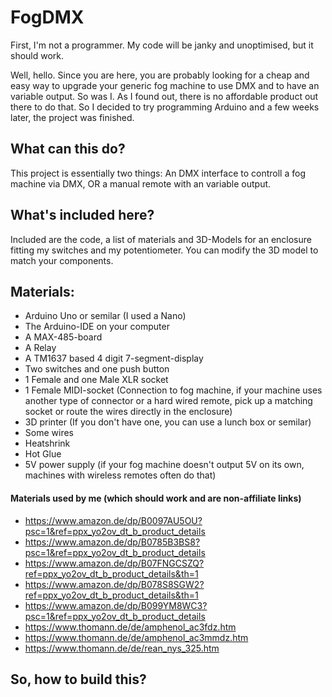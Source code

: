 # FogDMX
First, I'm not a programmer. My code will be janky and unoptimised, but it should work.

Well, hello. Since you are here, you are probably looking for a cheap and easy way to upgrade your generic fog machine to use DMX and to have an variable output. So was I. As I found out, there is no affordable product out there to do that. So I decided to try programming Arduino and a few weeks later, the project was finished.


## What can this do?
This project is essentially two things: An DMX interface to controll a fog machine via DMX, OR a manual remote with an variable output.

## What's included here?
Included are the code, a list of materials and 3D-Models for an enclosure fitting my switches and my potentiometer. You can modify the 3D model to match your components.

## Materials:
- Arduino Uno or semilar (I used a Nano)
- The Arduino-IDE on your computer
- A MAX-485-board
- A Relay
- A TM1637 based 4 digit 7-segment-display
- Two switches and one push button
- 1 Female and one Male XLR socket
- 1 Female MIDI-socket (Connection to fog machine, if your machine uses another type of connector or a hard wired remote, pick up a matching socket or route the wires directly in the enclosure)
- 3D printer (If you don't have one, you can use a lunch box or semilar)
- Some wires
- Heatshrink
- Hot Glue
- 5V power supply (if your fog machine doesn't output 5V on its own, machines with wireless remotes often do that)

#### Materials used by me (which should work and are non-affiliate links)
- https://www.amazon.de/dp/B0097AU5OU?psc=1&ref=ppx_yo2ov_dt_b_product_details
- https://www.amazon.de/dp/B0785B3BS8?psc=1&ref=ppx_yo2ov_dt_b_product_details
- https://www.amazon.de/dp/B07FNGCSZQ?ref=ppx_yo2ov_dt_b_product_details&th=1
- https://www.amazon.de/dp/B078S8SGW2?ref=ppx_yo2ov_dt_b_product_details&th=1
- https://www.amazon.de/dp/B099YM8WC3?psc=1&ref=ppx_yo2ov_dt_b_product_details
- https://www.thomann.de/de/amphenol_ac3fdz.htm
- https://www.thomann.de/de/amphenol_ac3mmdz.htm
- https://www.thomann.de/de/rean_nys_325.htm

## So, how to build this?
